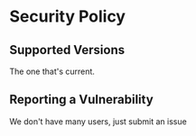 # Security Policy

## Supported Versions

The one that's current.

## Reporting a Vulnerability
We don't have many users, just submit an issue
